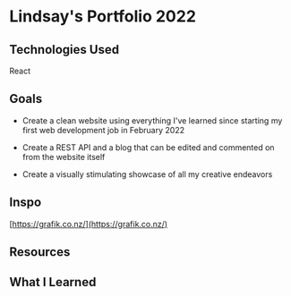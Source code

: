 # Lindsay's Portfolio 2022

## Technologies Used

React

## Goals

* Create a clean website using everything I've learned since starting my first web development job in February 2022

* Create a REST API and a blog that can be edited and commented on from the website itself

* Create a visually stimulating showcase of all my creative endeavors

## Inspo

[https://grafik.co.nz/](https://grafik.co.nz/)

## Resources


## What I Learned 

